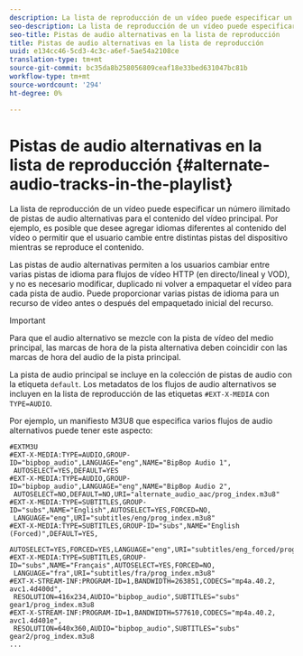 ```yaml
---
description: La lista de reproducción de un vídeo puede especificar un número ilimitado de pistas de audio alternativas para el contenido del vídeo principal. Por ejemplo, es posible que desee agregar idiomas diferentes al contenido del vídeo o permitir que el usuario cambie entre distintas pistas del dispositivo mientras se reproduce el contenido.
seo-description: La lista de reproducción de un vídeo puede especificar un número ilimitado de pistas de audio alternativas para el contenido del vídeo principal. Por ejemplo, es posible que desee agregar idiomas diferentes al contenido del vídeo o permitir que el usuario cambie entre distintas pistas del dispositivo mientras se reproduce el contenido.
seo-title: Pistas de audio alternativas en la lista de reproducción
title: Pistas de audio alternativas en la lista de reproducción
uuid: e134cc46-5cd3-4c3c-a6ef-5ae54a2108ce
translation-type: tm+mt
source-git-commit: bc35da8b258056809ceaf18e33bed631047bc81b
workflow-type: tm+mt
source-wordcount: '294'
ht-degree: 0%

---
```



# Pistas de audio alternativas en la lista de reproducción {#alternate-audio-tracks-in-the-playlist}

La lista de reproducción de un vídeo puede especificar un número ilimitado de pistas de audio alternativas para el contenido del vídeo principal. Por ejemplo, es posible que desee agregar idiomas diferentes al contenido del vídeo o permitir que el usuario cambie entre distintas pistas del dispositivo mientras se reproduce el contenido.

Las pistas de audio alternativas permiten a los usuarios cambiar entre varias pistas de idioma para flujos de vídeo HTTP (en directo/lineal y VOD), y no es necesario modificar, duplicado ni volver a empaquetar el vídeo para cada pista de audio. Puede proporcionar varias pistas de idioma para un recurso de vídeo antes o después del empaquetado inicial del recurso.

>[!IMPORTANT]
>
>Para que el audio alternativo se mezcle con la pista de vídeo del medio principal, las marcas de hora de la pista alternativa deben coincidir con las marcas de hora del audio de la pista principal.

La pista de audio principal se incluye en la colección de pistas de audio con la etiqueta `default`. Los metadatos de los flujos de audio alternativos se incluyen en la lista de reproducción de las etiquetas `#EXT-X-MEDIA` con `TYPE=AUDIO`.

Por ejemplo, un manifiesto M3U8 que especifica varios flujos de audio alternativos puede tener este aspecto:

```
#EXTM3U
#EXT-X-MEDIA:TYPE=AUDIO,GROUP-ID="bipbop_audio",LANGUAGE="eng",NAME="BipBop Audio 1",
 AUTOSELECT=YES,DEFAULT=YES
#EXT-X-MEDIA:TYPE=AUDIO,GROUP-ID="bipbop_audio",LANGUAGE="eng",NAME="BipBop Audio 2",
 AUTOSELECT=NO,DEFAULT=NO,URI="alternate_audio_aac/prog_index.m3u8"
#EXT-X-MEDIA:TYPE=SUBTITLES,GROUP-ID="subs",NAME="English",AUTOSELECT=YES,FORCED=NO,
 LANGUAGE="eng",URI="subtitles/eng/prog_index.m3u8"
#EXT-X-MEDIA:TYPE=SUBTITLES,GROUP-ID="subs",NAME="English (Forced)",DEFAULT=YES,
 AUTOSELECT=YES,FORCED=YES,LANGUAGE="eng",URI="subtitles/eng_forced/prog_index.m3u8"
#EXT-X-MEDIA:TYPE=SUBTITLES,GROUP-ID="subs",NAME="Français",AUTOSELECT=YES,FORCED=NO,
 LANGUAGE="fra",URI="subtitles/fra/prog_index.m3u8"
#EXT-X-STREAM-INF:PROGRAM-ID=1,BANDWIDTH=263851,CODECS="mp4a.40.2, avc1.4d400d",
 RESOLUTION=416x234,AUDIO="bipbop_audio",SUBTITLES="subs" 
gear1/prog_index.m3u8
#EXT-X-STREAM-INF:PROGRAM-ID=1,BANDWIDTH=577610,CODECS="mp4a.40.2, avc1.4d401e",
 RESOLUTION=640x360,AUDIO="bipbop_audio",SUBTITLES="subs"
gear2/prog_index.m3u8
...
```
